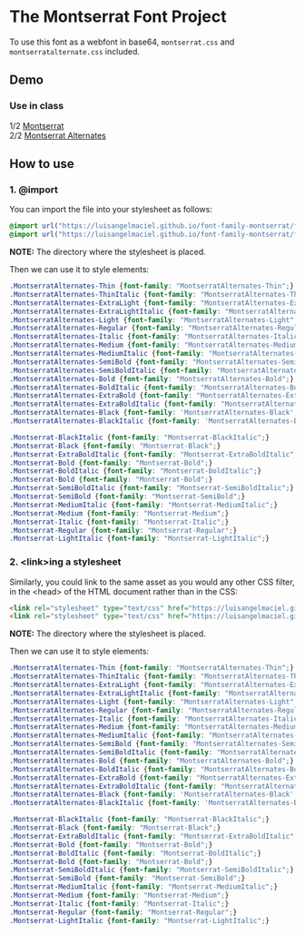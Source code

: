 # The Montserrat Font Project
To use this font as a webfont in base64, ```montserrat.css``` and ```montserratalternate.css``` included.

## Demo
### Use in class

1/2 <a href="https://codepen.io/luisangelmaciel/full/vYvmjwM" target="_blank">Montserrat</a><br>
2/2 <a href="https://codepen.io/luisangelmaciel/full/VwqbXwj" target="_blank">Montserrat Alternates</a>

## How to use
### 1. @import
You can import the file into your stylesheet as follows:
```css
@import url("https://luisangelmaciel.github.io/font-family-montserrat/fonts/webfonts/base64/montserrat.css");
@import url("https://luisangelmaciel.github.io/font-family-montserrat/fonts/webfonts/base64/montserratalternates.css");
```

**NOTE:** The directory where the stylesheet is placed.

Then we can use it to style elements:
```css
.MontserratAlternates-Thin {font-family: "MontserratAlternates-Thin";}
.MontserratAlternates-ThinItalic {font-family: "MontserratAlternates-ThinItalic";}
.MontserratAlternates-ExtraLight {font-family: "MontserratAlternates-ExtraLight";}
.MontserratAlternates-ExtraLightItalic {font-family: "MontserratAlternates-ExtraLightItalic";}
.MontserratAlternates-Light {font-family: "MontserratAlternates-Light";}
.MontserratAlternates-Regular {font-family: "MontserratAlternates-Regular";}
.MontserratAlternates-Italic {font-family: "MontserratAlternates-Italic";}
.MontserratAlternates-Medium {font-family: "MontserratAlternates-Medium";}
.MontserratAlternates-MediumItalic {font-family: "MontserratAlternates-MediumItalic";}
.MontserratAlternates-SemiBold {font-family: "MontserratAlternates-SemiBold";}
.MontserratAlternates-SemiBoldItalic {font-family: "MontserratAlternates-SemiBoldItalic";}
.MontserratAlternates-Bold {font-family: "MontserratAlternates-Bold";}
.MontserratAlternates-BoldItalic {font-family: "MontserratAlternates-BoldItalic";}
.MontserratAlternates-ExtraBold {font-family: "MontserratAlternates-ExtraBold";}
.MontserratAlternates-ExtraBoldItalic {font-family: "MontserratAlternates-ExtraBoldItalic";}
.MontserratAlternates-Black {font-family: 'MontserratAlternates-Black';}
.MontserratAlternates-BlackItalic {font-family: 'MontserratAlternates-BlackItalic';}

.Montserrat-BlackItalic {font-family: "Montserrat-BlackItalic";}
.Montserrat-Black {font-family: "Montserrat-Black";}
.Montserrat-ExtraBoldItalic {font-family: "Montserrat-ExtraBoldItalic";}
.Montserrat-Bold {font-family: "Montserrat-Bold";}
.Montserrat-BoldItalic {font-family: "Montserrat-BoldItalic";}
.Montserrat-Bold {font-family: "Montserrat-Bold";}
.Montserrat-SemiBoldItalic {font-family: "Montserrat-SemiBoldItalic";}
.Montserrat-SemiBold {font-family: "Montserrat-SemiBold";}
.Montserrat-MediumItalic {font-family: "Montserrat-MediumItalic";}
.Montserrat-Medium {font-family: "Montserrat-Medium";}
.Montserrat-Italic {font-family: "Montserrat-Italic";}
.Montserrat-Regular {font-family: "Montserrat-Regular";}
.Montserrat-LightItalic {font-family: "Montserrat-LightItalic";}

```

### 2. \<link>ing a stylesheet
Similarly, you could link to the same asset as you would any other CSS filter, in the \<head> of the HTML document rather than in the CSS:
```html
<link rel="stylesheet" type="text/css" href="https://luisangelmaciel.github.io/font-family-montserrat/fonts/webfonts/base64/montserrat.css">
<link rel="stylesheet" type="text/css" href="https://luisangelmaciel.github.io/font-family-montserrat/fonts/webfonts/base64/montserratalternates.css">
```

**NOTE:** The directory where the stylesheet is placed.

Then we can use it to style elements:
```css
.MontserratAlternates-Thin {font-family: "MontserratAlternates-Thin";}
.MontserratAlternates-ThinItalic {font-family: "MontserratAlternates-ThinItalic";}
.MontserratAlternates-ExtraLight {font-family: "MontserratAlternates-ExtraLight";}
.MontserratAlternates-ExtraLightItalic {font-family: "MontserratAlternates-ExtraLightItalic";}
.MontserratAlternates-Light {font-family: "MontserratAlternates-Light";}
.MontserratAlternates-Regular {font-family: "MontserratAlternates-Regular";}
.MontserratAlternates-Italic {font-family: "MontserratAlternates-Italic";}
.MontserratAlternates-Medium {font-family: "MontserratAlternates-Medium";}
.MontserratAlternates-MediumItalic {font-family: "MontserratAlternates-MediumItalic";}
.MontserratAlternates-SemiBold {font-family: "MontserratAlternates-SemiBold";}
.MontserratAlternates-SemiBoldItalic {font-family: "MontserratAlternates-SemiBoldItalic";}
.MontserratAlternates-Bold {font-family: "MontserratAlternates-Bold";}
.MontserratAlternates-BoldItalic {font-family: "MontserratAlternates-BoldItalic";}
.MontserratAlternates-ExtraBold {font-family: "MontserratAlternates-ExtraBold";}
.MontserratAlternates-ExtraBoldItalic {font-family: "MontserratAlternates-ExtraBoldItalic";}
.MontserratAlternates-Black {font-family: 'MontserratAlternates-Black';}
.MontserratAlternates-BlackItalic {font-family: 'MontserratAlternates-BlackItalic';}

.Montserrat-BlackItalic {font-family: "Montserrat-BlackItalic";}
.Montserrat-Black {font-family: "Montserrat-Black";}
.Montserrat-ExtraBoldItalic {font-family: "Montserrat-ExtraBoldItalic";}
.Montserrat-Bold {font-family: "Montserrat-Bold";}
.Montserrat-BoldItalic {font-family: "Montserrat-BoldItalic";}
.Montserrat-Bold {font-family: "Montserrat-Bold";}
.Montserrat-SemiBoldItalic {font-family: "Montserrat-SemiBoldItalic";}
.Montserrat-SemiBold {font-family: "Montserrat-SemiBold";}
.Montserrat-MediumItalic {font-family: "Montserrat-MediumItalic";}
.Montserrat-Medium {font-family: "Montserrat-Medium";}
.Montserrat-Italic {font-family: "Montserrat-Italic";}
.Montserrat-Regular {font-family: "Montserrat-Regular";}
.Montserrat-LightItalic {font-family: "Montserrat-LightItalic";}
```
